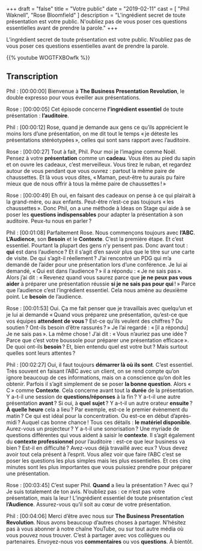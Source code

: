 +++
draft 		= "false"
title 		= "Votre public"
date		= "2019-02-11"
cast		= [ "Phil Waknell", "Rose Bloomfield" ]
description	= "L'ingrédient secret de toute présentation est votre public. N'oubliez pas de vous poser ces questions essentielles avant de prendre la parole."
+++

L’ingrédient secret de toute présentation est votre public. N’oubliez pas de vous poser ces questions essentielles avant de prendre la parole.

{{% youtube WOGTFXBOwfk %}}

## Transcription

Phil : [00:00:00] Bienvenue à **The Business Presentation Revolution**, le double expresso pour vous éveiller aux présentations.
 
Rose : [00:00:05] Cet épisode concerne **l’ingrédient essentiel** de toute présentation : **l’auditoire**.
 
Phil : [00:00:12] Rose, quand je demande aux gens ce qu’ils apprécient le moins lors d’une présentation, on me dit tout le temps « je déteste les présentations stéréotypées », celles qui sont sans rapport avec l’auditoire.
 
Rose : [00:00:27] Tout à fait, Phil. Pour moi je l’imagine comme Noël. Pensez à votre **présentation** comme un **cadeau**. Vous êtes au pied du sapin et on ouvre les cadeaux, c’est merveilleux. Vous tirez le ruban, et regardez autour de vous pendant que vous ouvrez : partout la même paire de chaussettes. Et là vous vous dites, « Maman, peut-être tu aurais pu faire mieux que de nous offrir à tous la même paire de chaussettes ! »
 
Rose : [00:00:49] Eh oui, en faisant des cadeaux on pense à ce qui plairait à la grand-mère, ou aux enfants. Peut-être n’est-ce pas toujours « les chaussettes ». Donc Phil, on a une méthode à Ideas on Stage qui aide à se poser les **questions indispensables** pour adapter la présentation à son auditoire. Peux-tu nous en parler ?
 
Phil : [00:01:08] Parfaitement Rose. Nous commençons toujours avec **l’ABC**. **L’Audience**, son **Besoin** et le **Contexte**. C’est la première étape. Et c’est essentiel. Pourtant la plupart des gens n’y pensent pas. Donc avant tout : **qui** est dans l’audience ? Et il s’agit d’en savoir plus que le titre sur une carte de visite. De qui s’agit-il réellement ? J’ai rencontré un PDG qui m’a demandé de l’aider pour une présentation lors d’une conférence. Je lui ai demandé, « Qui est dans l’audience ? » il a répondu : « Je ne sais pas ». Alors j’ai dit : « Revenez quand vous saurez parce que **je ne peux pas vous aider** à préparer une présentation réussie **si je ne sais pas pour qui** ! » Parce que l’audience c’est l’ingrédient essentiel. Cela nous amène au deuxième point. Le **besoin** de l’audience.

Rose : [00:01:53] Oui. Ça me fait penser que je travaillais avec quelqu’un et je lui ai demandé « Quand vous préparez une présentation, qu’est-ce que vos équipes **attendent de vous** ? Est-ce qu’ils veulent des chiffres ? Du soutien ? Ont-ils besoin d’être rassurés ? » Je l’ai regardé : « [il a répondu] Je ne sais pas ». La même chose ! J’ai dit : « Vous n’auriez pas une idée ? Parce que c’est votre boussole pour préparer une présentation efficace ». De quoi ont-ils **besoin** ? Et, bien entendu quel est votre but ? Mais surtout quelles sont leurs attentes ?
 
Phil : [00:02:27] Oui, il faut toujours **démarrer là où ils sont**. C’est essentiel. Très souvent en faisant l’ABC avec un client, on se rend compte qu’on ignore beaucoup de ces informations, mais on a conscience qu’on doit les obtenir. Parfois il s’agit simplement de se poser **la bonne question**. Alors « C » comme **Contexte**. Cela concerne avant tout la **durée** de la présentation. Y a-t-il une session de **questions/réponses** à la fin ? Y a-t-il une autre présentation **avant** ? Si oui, à **quel** **sujet** ? Y a-t-il un autre orateur **ensuite** ? **À quelle heure** cela a lieu ? Par exemple, est-ce le premier évènement du matin ? Ce qui est idéal pour la concentration. Ou est-ce en début d’après-midi ? Auquel cas bonne chance ! Tous ces détails : **le matériel disponible**. Aurez-vous un projecteur ? Y a-t-il une sonorisation ? Une myriade de questions différentes qui vous aident à saisir le **contexte**. Il s’agit également du **contexte professionnel** pour l’auditoire : est-ce que leur business va bien ? Est-il en difficulté ? Avez-vous déjà travaillé avec eux ? Vous devez avoir tout cela présent à l’esprit. Vous allez voir que faire l’ABC c’est se poser les questions les plus simples mais les plus essentielles. Et ces cinq minutes sont les plus importantes que vous puissiez prendre pour préparer une présentation.
 
Rose : [00:03:45] C’est super Phil. **Quand** a lieu la présentation ? Avec qui ? Je suis totalement de ton avis. N’oubliez pas : ce n’est pas votre présentation, mais la leur ! L’ingrédient essentiel de toute présentation c’est **l’Audience**. Assurez-vous qu’il soit au cœur de votre présentation.
 
Phil : [00:04:06] Merci d’être avec nous sur **The Business Presentation Revolution**. Nous avons beaucoup d’autres choses à partager. N’hésitez pas à vous abonner à notre chaîne YouTube, ou sur tout autre média où vous pouvez nous trouver. C’est à partager avec vos collègues ou partenaires. Envoyez-nous vos **commentaires** ou vos **questions**. À bientôt.

